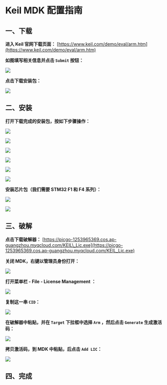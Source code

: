 # Keil MDK 配置指南

## 一、下载

**进入 Keil 官网下载页面：** [https://www.keil.com/demo/eval/arm.htm](https://www.keil.com/demo/eval/arm.htm)

**如图填写相关信息并点击 `Submit` 按钮：**

![](https://picgo-1253965369.cos.ap-guangzhou.myqcloud.com/UTOOLS1564402348383.png)

**点击下载安装包：**

![](https://picgo-1253965369.cos.ap-guangzhou.myqcloud.com/UTOOLS1564402469518.png)

## 二、安装

**打开下载完成的安装包，按如下步骤操作：**

![](https://picgo-1253965369.cos.ap-guangzhou.myqcloud.com/UTOOLS1564405005991.png)

![](https://picgo-1253965369.cos.ap-guangzhou.myqcloud.com/UTOOLS1564405034468.png)

![](https://picgo-1253965369.cos.ap-guangzhou.myqcloud.com/UTOOLS1564405123578.png)

![](https://picgo-1253965369.cos.ap-guangzhou.myqcloud.com/UTOOLS1564405166784.png)

![](https://picgo-1253965369.cos.ap-guangzhou.myqcloud.com/UTOOLS1564405201092.png)

![](https://picgo-1253965369.cos.ap-guangzhou.myqcloud.com/UTOOLS1564405260737.png)

**安装芯片包（我们需要 STM32 F1 和 F4 系列）：**

![](https://picgo-1253965369.cos.ap-guangzhou.myqcloud.com/UTOOLS1564405574756.png)

![](https://picgo-1253965369.cos.ap-guangzhou.myqcloud.com/UTOOLS1564405648731.png)

## 三、破解

**点击下载破解器：** [https://picgo-1253965369.cos.ap-guangzhou.myqcloud.com/KEIL\_Lic.exe](https://picgo-1253965369.cos.ap-guangzhou.myqcloud.com/KEIL_Lic.exe)

**关闭 MDK，右键以管理员身份打开：**

![](https://picgo-1253965369.cos.ap-guangzhou.myqcloud.com/UTOOLS1564406135091.png)

**打开菜单栏 - File - License Management ：**

![](https://picgo-1253965369.cos.ap-guangzhou.myqcloud.com/UTOOLS1564406171844.png)

**复制这一串 `CID`：**

![](https://picgo-1253965369.cos.ap-guangzhou.myqcloud.com/UTOOLS1564406230209.png)

**在破解器中粘贴，并在 `Target` 下拉框中选择 `Arm` ，然后点击 `Generate` 生成激活码：**

![](https://picgo-1253965369.cos.ap-guangzhou.myqcloud.com/UTOOLS1564406292113.png)

**拷贝激活码，到 MDK 中粘贴，后点击 `Add LIC`：**

![](https://picgo-1253965369.cos.ap-guangzhou.myqcloud.com/UTOOLS1564406431978.png)

## 四、完成

